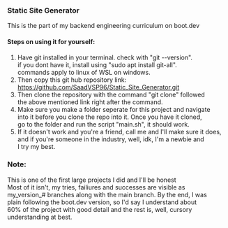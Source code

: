### Static Site Generator
This is the part of my backend engineering curriculum on boot.dev
#### Steps on using it for yourself:
1. Have git installed in your terminal. check with "git --version".\
   if you dont have it, install using "sudo apt install git-all".\
   commands apply to linux of WSL on windows.
2. Then copy this git hub repository link:\
   https://github.com/SaadVSP96/Static_Site_Generator.git
3. Then clone the repository with the command "git clone" followed\
   the above mentioned link right after the command.
4. Make sure you make a folder seperate for this project and navigate\
   into it before you clone the repo into it. Once you have it cloned,\
    go to the folder and run the script "main.sh", it should work.
5. If it doesn't work and you're a friend, call me and I'll make sure it does,\
   and if you're someone in the industry, well, idk, I'm a newbie and\
   I try my best.


### Note:
This is one of the first large projects I did and I'll be honest\
Most of it isn't, my tries, failiures and successes are visible as\
my_version_# branches along with the main branch. By the end, I was\
plain following the boot.dev version, so I'd say I understand about\
60% of the project with good detail and the rest is, well, cursory\
understanding at best.
